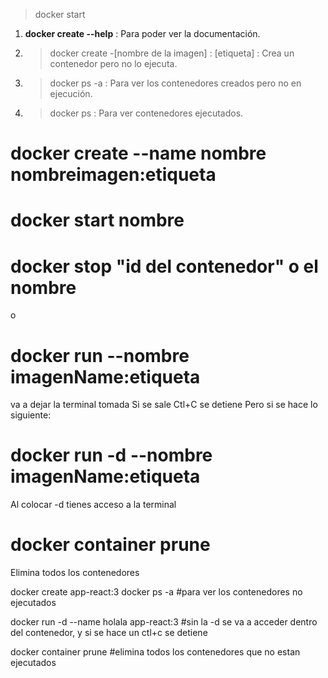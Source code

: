 >docker start

1. **docker create --help** : Para poder ver la documentación.
2. > docker create -[nombre de la imagen] : [etiqueta] : Crea un contenedor pero no lo ejecuta.
3. > docker ps -a : Para ver los contenedores creados pero no en ejecución.
4. > docker ps : Para ver contenedores ejecutados.

# docker create --name nombre nombreimagen:etiqueta

# docker start nombre
# docker stop "id del contenedor" o el nombre

o

# docker run --nombre imagenName:etiqueta
va a dejar la terminal tomada 
Si se sale Ctl+C se detiene
Pero si se hace lo siguiente:
# docker run -d --nombre imagenName:etiqueta
Al colocar -d tienes acceso a la terminal

# docker container prune
Elimina todos los contenedores

docker create app-react:3
docker ps -a #para ver los contenedores no ejecutados

docker run -d --name holala app-react:3  #sin la -d se va a acceder dentro del contenedor, y si se hace un ctl+c se detiene

docker container prune #elimina todos los contenedores que no estan ejecutados